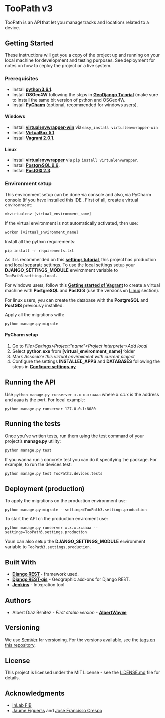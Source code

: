 # TooPath v3

TooPath is an API that let you manage tracks and locations related to a device.

## Getting Started

These instructions will get you a copy of the project up and running on your local machine for development and testing purposes. See deployment for notes on how to deploy the project on a live system.

### Prerequisites

* Install **[python 3.6.1](https://www.python.org/downloads/)**.
* Install **OSGeo4W** following the steps in **[GeoDjango Tutorial](https://docs.djangoproject.com/en/2.0/ref/contrib/gis/tutorial/)** (make sure to install the same bit version of python and OSGeo4W.
* Install **[PyCharm](https://www.jetbrains.com/pycharm/download/)** (optional, recommended for windows users).

#### Windows

* Install **[virtualenvwrapper-win](https://pypi.python.org/pypi/virtualenvwrapper-win)** via ```easy_install virtualenvwrapper-win```
* Install **[VirtualBox 5.1](https://www.virtualbox.org/wiki/Downloads)**.
* Install **[Vagrant 2.0.1](https://www.vagrantup.com/downloads.html)**.

#### Linux

* Install **[virtualenvwrapper](https://virtualenvwrapper.readthedocs.io/en/latest/)** via ```pip install virtualenvwrapper```.
* Install **[PostgreSQL 9.6](https://www.postgresql.org/download/)**.
* Install **[PostGIS 2.3](http://postgis.net/install/)**.

### Environment setup

This environment setup can be done via console and also, via PyCharm console (if you have installed this IDE).
First of all, create a virtual environment:

```
mkvirtualenv [virtual_environment_name]
```

If the virtual environment is not automatically activated, then use:

```
workon [virtual_environment_name]
```

Install all the python requirements:

```
pip install -r requirements.txt
```

As it is recommended on this **[settings tutorial](https://medium.com/@ayarshabeer/django-best-practice-settings-file-for-multiple-environments-6d71c6966ee2)**, this project has production and local separate settings. To use the local settings setup your **DJANGO_SETTINGS_MODULE** environment variable to ```TooPath3.settings.local```.

For windows users, follow this **[Getting started of Vagrant](https://www.vagrantup.com/intro/getting-started/index.html)** to create a virtual machine with **PostgreSQL** and **PostGIS** (use the versions on [Linux](#Linux) section).

For linux users, you can create the database with the **PostgreSQL** and **PostGIS** previously installed.

Apply all the migrations with:

```
python manage.py migrate
```

#### PyCharm setup

1. Go to  *File>Settings>Project:"name">Project interpreter>Add local*
2. Select **python.exe** from **[virtual_environment_name]** folder
3. Mark *Associate this virtual environment with current project*
4. Configure the settings **INSTALLED_APPS** and **DATABASES** following the steps in **[Configure settings.py](https://docs.djangoproject.com/en/1.11/ref/contrib/gis/tutorial/#configure-settings-py)**

## Running the API

Use ```python manage.py runserver x.x.x.x:aaaa``` where x.x.x.x is the address and aaaa is the port. For local example:

```
python manage.py runserver 127.0.0.1:8080
```

## Running the tests

Once you’ve written tests, run them using the test command of your project’s **manage.py** utility:

```
python manage.py test
```

If you wanna run a concrete test you can do it specifying the package. For example, to run the devices test:

```
python manage.py test TooPath3.devices.tests
```

## Deployment (production)

To apply the migrations on the production environment use:

```
python manage.py migrate --settings=TooPath3.settings.production
```

To start the API on the production enviroment use:

```
python manage.py runserver x.x.x.x:aaaa --settings=TooPath3.settings.production
```

Youn can also setup the **DJANGO_SETTINGS_MODULE** environment variable to ```TooPath3.settings.production```.

## Built With

* **[Django REST](http://www.django-rest-framework.org/)** - framework used.
* **[Django REST-gis](https://github.com/djangonauts/django-rest-framework-gis)** - Geographic add-ons for Django REST.
* **[Jenkins](https://jenkins-ci.org/)** - Integration tool

## Authors

* Albert Díaz Benitez - *First stable version* - **[AlbertWayne](https://github.com/AlbertWayne)**

## Versioning

We use [SemVer](http://semver.org/) for versioning. For the versions available, see the [tags on this repository](https://github.com/AlbertWayne/TooPath/tags).

## License

This project is licensed under the MIT License - see the [LICENSE.md](LICENSE.md) file for details.

## Acknowledgments

* [inLab FIB](https://github.com/inLabFIB)
* [Jaume Figueras](https://github.com/JaumeFigueras) and [José Francisco Crespo](https://github.com/josefran)